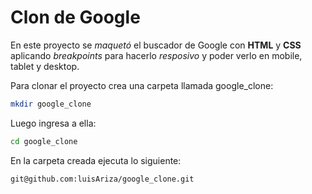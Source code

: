 # Clon de Google

En este proyecto se _maquetó_ el buscador de Google con **HTML** y **CSS** aplicando _breakpoints_ para hacerlo _resposivo_ y poder verlo en mobile, tablet y desktop.

Para clonar el proyecto crea una carpeta llamada google_clone:
```sh
mkdir google_clone
```
Luego ingresa a ella:
```sh
cd google_clone
```
En la carpeta creada ejecuta lo siguiente:
```sh
git@github.com:luisAriza/google_clone.git
```
